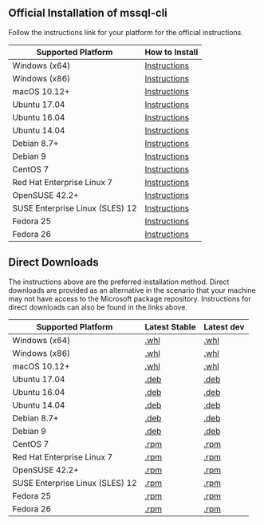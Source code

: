 ## Official Installation of mssql-cli

Follow the instructions link for your platform for the official instructions.

| Supported Platform                         |How to Install                |
|--------------------------------------------|------------------------------|
|  Windows (x64)                             |[Instructions][in-windows]    |
|  Windows (x86)                             |[Instructions][in-windows]    |
|  macOS 10.12+                              |[Instructions][in-macos]      |
|  Ubuntu 17.04                              |[Instructions][in-ubuntu17]   |
|  Ubuntu 16.04                              |[Instructions][in-ubuntu16]   |
|  Ubuntu 14.04                              |[Instructions][in-ubuntu14]   |
|  Debian 8.7+                               |[Instructions][in-debian8]    |
|  Debian 9                                  |[Instructions][in-debian9]    |
|  CentOS 7                                  |[Instructions][in-centos]     |
|  Red Hat Enterprise Linux 7                |[Instructions][in-rhel7]      |
|  OpenSUSE 42.2+                            |[Instructions][in-opensuse42] |
|  SUSE Enterprise Linux (SLES) 12           |[Instructions][in-sles12]     |
|  Fedora 25                                 |[Instructions][in-fedora25]   |
|  Fedora 26                                 |[Instructions][in-fedora26]   |

[in-windows]: https://github.com/dbcli/mssql-cli/blob/master/doc/installation/windows.md#windows-installation
[in-macos]: https://github.com/dbcli/mssql-cli/blob/master/doc/installation/macos.md#macos-installation
[in-ubuntu14]: https://github.com/dbcli/mssql-cli/blob/master/doc/installation/linux.md#ubuntu-1404
[in-ubuntu16]: https://github.com/dbcli/mssql-cli/blob/master/doc/installation/linux.md#ubuntu-1604
[in-ubuntu17]: https://github.com/dbcli/mssql-cli/blob/master/doc/installation/linux.md#ubuntu-1704
[in-debian8]: https://github.com/dbcli/mssql-cli/blob/master/doc/installation/linux.md#debian-8
[in-debian9]: https://github.com/dbcli/mssql-cli/blob/master/doc/installation/linux.md#debian-9
[in-centos]: https://github.com/dbcli/mssql-cli/blob/master/doc/installation/linux.md#centos-7
[in-rhel7]: https://github.com/dbcli/mssql-cli/blob/master/doc/installation/linux.md#red-hat-enterprise-linux-rhel-7
[in-opensuse42]: https://github.com/dbcli/mssql-cli/blob/master/doc/installation/linux.md#opensuse-422
[in-sles12]: https://github.com/dbcli/mssql-cli/blob/master/doc/installation/linux.md#sles-12
[in-fedora25]: https://github.com/dbcli/mssql-cli/blob/master/doc/installation/linux.md#fedora-25
[in-fedora26]: https://github.com/dbcli/mssql-cli/blob/master/doc/installation/linux.md#fedora-26


## Direct Downloads

The instructions above are the preferred installation method. Direct downloads are provided as an alternative in the 
scenario that your machine may not have access to the Microsoft package repository. Instructions for direct downloads can
also be found in the links above.

| Supported Platform                         |Latest Stable                 |Latest dev               |
|--------------------------------------------|------------------------------|-------------------------|
|  Windows (x64)                             |[.whl][whl-win-x64]           |[.whl][whl-win-x64-daily]|
|  Windows (x86)                             |[.whl][whl-win-x86]           |[.whl][whl-win-x86-daily]|
|  macOS 10.12+                              |[.whl][whl-macos]             |[.whl][whl-macos-daily]  |
|  Ubuntu 17.04                              |[.deb][deb]                   |[.deb][deb-daily]        |
|  Ubuntu 16.04                              |[.deb][deb]                   |[.deb][deb-daily]        |
|  Ubuntu 14.04                              |[.deb][deb]                   |[.deb][deb-daily]        |
|  Debian 8.7+                               |[.deb][deb]                   |[.deb][deb-daily]        |
|  Debian 9                                  |[.deb][deb]                   |[.deb][deb-daily]        |
|  CentOS 7                                  |[.rpm][rpm]                   |[.rpm][rpm-daily]        |
|  Red Hat Enterprise Linux 7                |[.rpm][rpm]                   |[.rpm][rpm-daily]        |
|  OpenSUSE 42.2+                            |[.rpm][rpm]                   |[.rpm][rpm-daily]        |
|  SUSE Enterprise Linux (SLES) 12           |[.rpm][rpm]                   |[.rpm][rpm-daily]        |
|  Fedora 25                                 |[.rpm][rpm]                   |[.rpm][rpm-daily]        |
|  Fedora 26                                 |[.rpm][rpm]                   |[.rpm][rpm-daily]        |

[whl-win-x64-daily]: https://mssqlcli.blob.core.windows.net/daily/whl/mssql-cli/mssql_cli-dev-latest-py2.py3-none-win_amd64.whl
[whl-win-x86-daily]: https://mssqlcli.blob.core.windows.net/daily/whl/mssql-cli/mssql_cli-dev-latest-py2.py3-none-win32.whl
[whl-macos-daily]: https://mssqlcli.blob.core.windows.net/daily/whl/mssql-cli/mssql_cli-dev-latest-py2.py3-none-macosx_10_11_intel.whl

[deb-daily]: https://mssqlcli.blob.core.windows.net/daily/deb/mssql-cli-dev-latest.deb
[rpm-daily]: https://mssqlcli.blob.core.windows.net/daily/rpm/mssql-cli-dev-latest.rpm

[deb]: https://packages.microsoft.com/ubuntu/14.04/prod/pool/main/m/mssql-cli/mssql-cli_0.10.0-1_all.deb
[rpm]: https://packages.microsoft.com/rhel/7/prod/mssql-cli-0.10.0-1.el7.x86_64.rpm
[whl-win-x64]: https://files.pythonhosted.org/packages/0d/7c/5e2bcbed3d6215196118337aec9793a7d74ab5cca10b1d834873cb6ac492/mssql_cli-0.10.0-py2.py3-none-win_amd64.whl
[whl-win-x86]: https://files.pythonhosted.org/packages/4c/84/ba083d0677641f70ed11394fa93414275598161d1e8b6f444b67533079fa/mssql_cli-0.10.0-py2.py3-none-win32.whl
[whl-macos]: https://files.pythonhosted.org/packages/a6/de/55b73b6aa03e9890585ef5df5dac5717708db1a5018acde2582526b42fc9/mssql_cli-0.10.0-py2.py3-none-macosx_10_11_intel.whl
